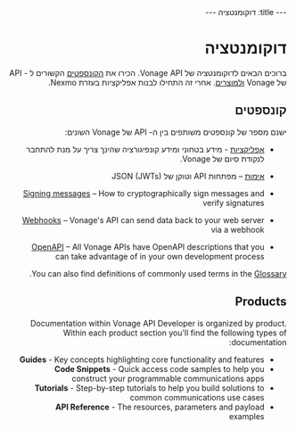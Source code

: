 <div dir="rtl">
---
title: דוקומנטציה
---

# דוקומנטציה
ברוכים הבאים לדוקומנטציה של Vonage API. הכירו את [הקונספטים](#concepts) הקשורים ל - API של Vonage [ולמוצרים](#products). אחרי זה התחילו לבנות אפליקציות בעזרת Nexmo.

## קונספטים


ישנם מספר של קונספטים משותפים בין ה- API של Vonage השונים:

- [אפליקציות](/concepts/guides/applications) - מידע בטחוני ומידע קונפיגורציה שהינך צריך על מנת להתחבר לנקודת סיום של Vonage. 
- [אימות](/concepts/guides/authentication) – מפתחות API וטוקן של JSON (JWTs)

- [Signing messages](/concepts/guides/signing-messages) – How to cryptographically sign messages and verify signatures
- [Webhooks](/concepts/guides/webhooks) – Vonage's API can send data back to your web server via a webhook
* [OpenAPI](/concepts/guides/openapi) – All Vonage APIs have OpenAPI descriptions that you can take advantage of in your own development process

You can also find definitions of commonly used terms in the [Glossary](/concepts/guides/glossary).

## Products

Documentation within Vonage API Developer is organized by product. Within each product section you'll find the following types of documentation:

- **Guides** - Key concepts highlighting core functionality and features
- **Code Snippets** - Quick access code samples to help you construct your programmable communications apps
- **Tutorials** - Step-by-step tutorials to help you build solutions to common communications use cases
- **API Reference** - The resources, parameters and payload examples
</div>
